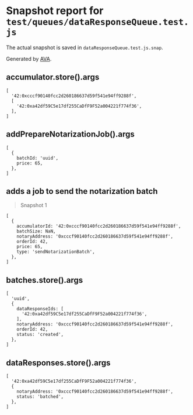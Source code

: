 # Snapshot report for `test/queues/dataResponseQueue.test.js`

The actual snapshot is saved in `dataResponseQueue.test.js.snap`.

Generated by [AVA](https://ava.li).

## accumulator.store().args

    [
      '42:0xcccf90140fcc2d260186637d59f541e94ff9288f',
      [
        '42:0xa42df59C5e17df255CaDfF9F52a004221f774f36',
      ],
    ]

## addPrepareNotarizationJob().args

    [
      {
        batchId: 'uuid',
        price: 65,
      },
    ]

## adds a job to send the notarization batch

> Snapshot 1

    [
      {
        accumulatorId: '42:0xcccf90140fcc2d260186637d59f541e94ff9288f',
        batchSize: NaN,
        notaryAddress: '0xcccf90140fcc2d260186637d59f541e94ff9288f',
        orderId: 42,
        price: 65,
        type: 'sendNotarizationBatch',
      },
    ]

## batches.store().args

    [
      'uuid',
      {
        dataResponseIds: [
          '42:0xa42df59C5e17df255CaDfF9F52a004221f774f36',
        ],
        notaryAddress: '0xcccf90140fcc2d260186637d59f541e94ff9288f',
        orderId: 42,
        status: 'created',
      },
    ]

## dataResponses.store().args

    [
      '42:0xa42df59C5e17df255CaDfF9F52a004221f774f36',
      {
        notaryAddress: '0xcccf90140fcc2d260186637d59f541e94ff9288f',
        status: 'batched',
      },
    ]
